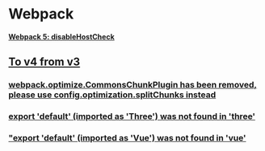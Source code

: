 # Webpack

#### [Webpack 5: disableHostCheck](https://stackoverflow.com/a/70246125)

## [To v4 from v3](https://v4.webpack.js.org/migrate/4/)

### [webpack.optimize.CommonsChunkPlugin has been removed, please use config.optimization.splitChunks instead](https://www.cnblogs.com/vickylinj/p/12787781.html)

### [export 'default' (imported as 'Three') was not found in 'three'](https://stackoverflow.com/a/45938131)

### ["export 'default' (imported as 'Vue') was not found in 'vue'](https://stackoverflow.com/a/63769591)

